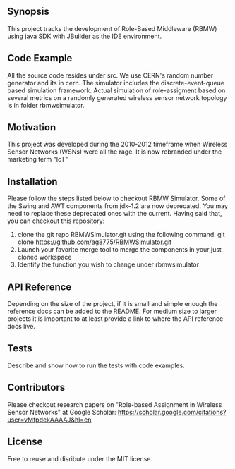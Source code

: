 ## Synopsis

This project tracks the development of Role-Based Middleware (RBMW) using java SDK with JBuilder as the IDE environment.

## Code Example

All the source code resides under src. We use CERN's random number generator and its in cern. The simulator includes the discrete-event-queue based simulation framework. Actual simulation of role-assigment based on several metrics on a randomly generated wireless sensor network topology is in folder rbmwsimulator.

## Motivation

This project was developed during the 2010-2012 timeframe when Wireless Sensor Networks (WSNs) were all the rage. It is now rebranded under the marketing term "IoT"

## Installation

Please follow the steps listed below to checkout RBMW Simulator. Some of the Swing and AWT components from jdk-1.2 are now deprecated. You may need to replace these deprecated ones with the current. Having said that, you can checkout this repository:
1. clone the git repo RBMWSimulator.git using the following command: git clone https://github.com/ag8775/RBMWSimulator.git
2. Launch your favorite merge tool to merge the components in your just cloned workspace
3. Identify the function you wish to change under rbmwsimulator

## API Reference

Depending on the size of the project, if it is small and simple enough the reference docs can be added to the README. For medium size to larger projects it is important to at least provide a link to where the API reference docs live.

## Tests

Describe and show how to run the tests with code examples.

## Contributors

Please checkout research papers on "Role-based Assignment in Wireless Sensor Networks" at Google Scholar: https://scholar.google.com/citations?user=vMfpdekAAAAJ&hl=en

## License

Free to reuse and disribute under the MIT license.